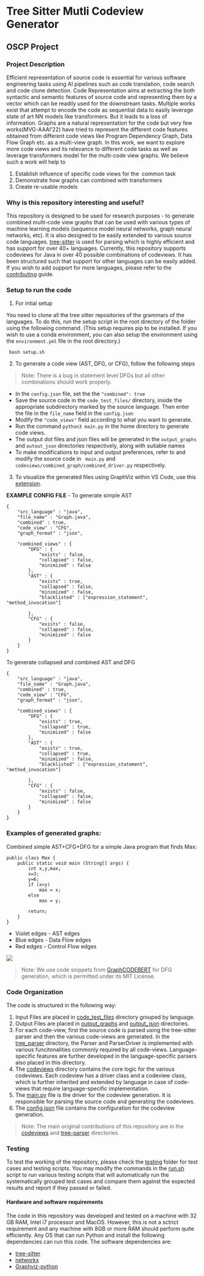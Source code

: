 # Tree Sitter Mutli Codeview Generator
## OSCP Project

### Project Description
Efficient representation of source code is essential for various software engineering tasks using AI pipelines such as code translation, code search and code clone detection. Code Representation aims at extracting the both syntactic and semantic features of source code and representing them by a vector which can be readily used for the downstream tasks. Multiple works exist that attempt to encode the code as sequential data to easily leverage state of art NN models like transformers. But it leads to a loss of information. Graphs are a natural representation for the code but very few works(MVG-AAAI’22) have tried to represent the different code features obtained from different code views like Program Dependency Graph, Data Flow Graph etc. as a multi-view graph. In this work, we want to explore more code views and its relevance to different code tasks as well as leverage transformers model for the multi-code view graphs. We believe such a work will help to 
1. Establish influence of specific code views for the  common task 
2. Demonstrate how graphs can combined with transformers 
3. Create re-usable models

### Why is this repository interesting and useful?
This repository is designed to be used for research purposes - to generate combined multi-code view graphs that can be used with various types of machine learning models (sequence model neural networks, graph neural networks, etc). It is also designed to be easily extended to various source code languages. [tree-sitter](https://tree-sitter.github.io/tree-sitter/) is used for parsing which is highly efficient and has support for over 40+ languages. Currently, this repository supports codeviews for Java in over 40 possible combinations of codeviews. It has been structured such that support for other languages can be easily added. If you wish to add support for more languages, please refer to the [contributing](CONTRIBUTING.md) guide.


### Setup to run the code

1. For intial setup

You need to clone all the tree sitter repositories of the grammars of the languages. 
To do this, run the setup script in the root directory of the folder using the following command.
(This setup requires pip to be installed. If you wish to use a conda environment, you can also setup the environment using the ``environment.yml`` file in the root directory.)

``` bash setup.sh```

2. To generate a code view (AST, DFG, or CFG), follow the following steps
> Note: There is a bug in statement level DFGs but all other combinations should work properly.

- In the ``config.json`` file, set the  the ``"combined": true``
- Save the source code in the ``code_test_files/`` directory, inside the appropriate subdirectory marked by the source language. Then enter the file in the ``file_name`` field in the ``config.json``
- Modify the ``"code_views"`` field according to what you want to generate.
- Run the command   ```python3 main.py```   in the home directory to generate code views.
- The output dot files and json files will be generated in the ``output_graphs`` and ``outout_json`` directories respectively, along with suitable names
- To make modifications to input and output preferences, refer to and modify the source code in `` main.py``  and ``codeviews/combined_graph/combined_driver.py`` respectively.

3. To visualize the generated files using GraphViz within VS Code, use this [extension](https://marketplace.visualstudio.com/items?itemName=tintinweb.graphviz-interactive-preview). 

**EXAMPLE CONFIG FILE** - 
To generate simple AST

```
{
    "src_language" : "java",
    "file_name" : "Graph.java",
    "combined" : true,
    "code_view" : "CFG",
    "graph_format" : "json",
    
    "combined_views" : {
        "DFG" : {
            "exists" : false,
            "collapsed" : false,
            "minimized" : false
        },
        "AST" : {
            "exists" : true,
            "collapsed" : false,
            "minimized" : false,
            "blacklisted" : ["expression_statement", "method_invocation"]

        },
        "CFG" : {
            "exists" : false,
            "collapsed" : false,
            "minimized" : false
        }
    }
}
```
To generate collapsed and combined AST and DFG

```
{
    "src_language" : "java",
    "file_name" : "Graph.java",
    "combined" : true,
    "code_view" : "CFG",
    "graph_format" : "json",
    
    "combined_views" : {
        "DFG" : {
            "exists" : true,
            "collapsed" : true,
            "minimized" : false
        },
        "AST" : {
            "exists" : true,
            "collapsed" : true,
            "minimized" : false,
            "blacklisted" : ["expression_statement", "method_invocation"]

        },
        "CFG" : {
            "exists" : false,
            "collapsed" : false,
            "minimized" : false
        }
    }
}
```
### Examples of generated graphs:

Combined simple AST+CFG+DFG for a simple Java program that finds Max: 
```
public class Max {
    public static void main (String[] args) {
        int x,y,max;
        x=3;
        y=6;
        if (x>y)
            max = x;
        else 
            max = y;

        return;
    }
}
```
- Violet edges - AST edges
- Blue edges - Data Flow edges
- Red edges - Control Flow edges

<img src="output_graphs/readme_combined_graph.svg" >


> Note: We use code snippets from [GraphCODEBERT](https://github.com/microsoft/CodeBERT/tree/master/GraphCodeBERT) for DFG generation, which is permitted under its MIT License. 

### Code Organization
The code is structured in the following way:
1. Input Files are placed in [code_test_files](code_test_files) directory grouped by language.
2. Output Files are placed in [output_graphs](output_graphs) and [output_json](output_json) directories.
3. For each code-view, first the source code is parsed using the tree-sitter parser and then the various code-views are generated. In the [tree_parser](tree_parser) directory, the Parser and ParserDriver is implemented with various funcitonalities commonly required by all code-views. Language-specific features are further developed in the language-specific parsers also placed in this directory.
4. The [codeviews](codeviews) directory contains the core logic for the various codeviews. Each codeview has a driver class and a codeview class, which is further inherited and extended by language in case of code-views that require language-specific implementation.
5. The [main.py](main.py) file is the driver for the codeview generation. It is responsible for parsing the source code and generating the codeviews.
6. The [config.json](config.json) file contains the configuration for the codeview generation.
> Note: The main original contributions of this repository are in the [codeviews](codeviews) and [tree-parser](tree-parser) directories. 

### Testing
To test the working of the repository, please check the [testing](testing) folder for test cases and testing scripts. You may modify the commands in the [run.sh](run.sh) script to run various testing scripts that will automatically run the systematically grouped test cases and compare them against the expected results and report if they passed or failed. 

#### Hardware and software requirements
The code in this repository was developed and tested on a machine with 32 GB RAM, Intel i7 processor and MacOS. However, this is not a sctrict requirement and any machine with 8GB or more RAM should perform quite efficiently. Any OS that can run Python and install the following dependencies can run this code.
The software dependencies are: 
- [tree-sitter](https://tree-sitter.github.io/tree-sitter/)
- [networkx](https://networkx.org/)
- [Graphviz-python](https://pypi.org/project/graphviz-python/)
